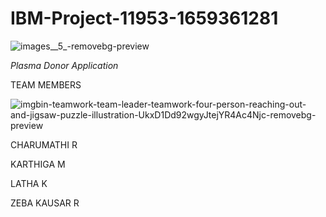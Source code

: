 # IBM-Project-11953-1659361281

![images__5_-removebg-preview](https://user-images.githubusercontent.com/113909912/200376225-786927b5-9f18-4866-8b9c-58ae4a97ec9a.png)

*Plasma Donor Application*

TEAM MEMBERS


![imgbin-teamwork-team-leader-teamwork-four-person-reaching-out-and-jigsaw-puzzle-illustration-UkxD1Dd92wgyJtejYR4Ac4Njc-removebg-preview](https://user-images.githubusercontent.com/113909912/200377189-7546d6dd-3599-4895-b149-623ceefdf82b.png)


CHARUMATHI R

KARTHIGA M

LATHA K

ZEBA KAUSAR R
